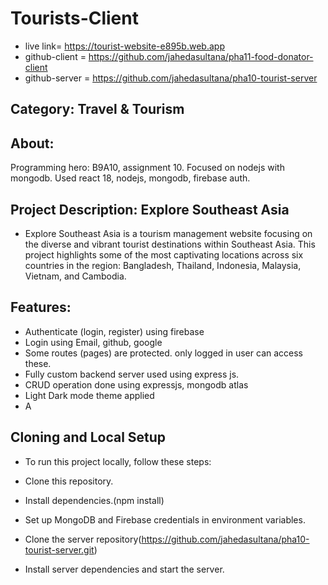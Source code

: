 
# Tourists-Client

- live link= https://tourist-website-e895b.web.app
- github-client = https://github.com/jahedasultana/pha11-food-donator-client
- github-server = https://github.com/jahedasultana/pha10-tourist-server

## Category: Travel & Tourism


## About:
Programming hero: B9A10, assignment 10. Focused on nodejs with mongodb. Used react 18, nodejs, mongodb, firebase auth. 

## Project Description: Explore Southeast Asia
- Explore Southeast Asia is a tourism management website focusing on the diverse and vibrant tourist destinations within Southeast Asia. This project highlights some of the most captivating locations across six countries in the region: Bangladesh, Thailand, Indonesia, Malaysia, Vietnam, and Cambodia.

## Features:
  - Authenticate (login, register) using firebase
  - Login using Email, github, google 
  - Some routes (pages) are protected. only logged in user can access these.
  - Fully custom backend server used using express js.
  - CRUD operation done using expressjs, mongodb atlas
  - Light Dark mode theme applied
  - A

 ##  Cloning and Local Setup
- To run this project locally, follow these steps:

- Clone this repository.
- Install dependencies.(npm install)
- Set up MongoDB and Firebase credentials in environment variables.
- Clone the server repository(https://github.com/jahedasultana/pha10-tourist-server.git)
- Install server dependencies and start the server.